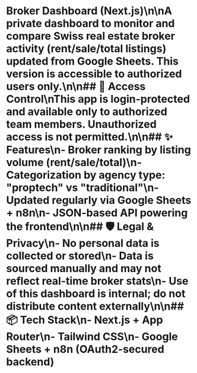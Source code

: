 # Broker Dashboard (Next.js)\n\nA private dashboard to monitor and compare Swiss real estate broker activity (rent/sale/total listings) updated from Google Sheets. This version is accessible to authorized users only.\n\n## 🔐 Access Control\nThis app is login-protected and available only to authorized team members. Unauthorized access is not permitted.\n\n## ✨ Features\n- Broker ranking by listing volume (rent/sale/total)\n- Categorization by agency type: \"proptech\" vs \"traditional\"\n- Updated regularly via Google Sheets + n8n\n- JSON-based API powering the frontend\n\n## 🛡️ Legal & Privacy\n- No personal data is collected or stored\n- Data is sourced manually and may not reflect real-time broker stats\n- Use of this dashboard is internal; do not distribute content externally\n\n## 📦 Tech Stack\n- Next.js + App Router\n- Tailwind CSS\n- Google Sheets + n8n (OAuth2-secured backend)